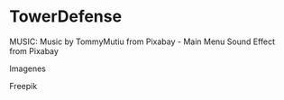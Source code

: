 # TowerDefense

MUSIC:
Music by TommyMutiu from Pixabay - Main Menu
Sound Effect from Pixabay

Imagenes

Freepik